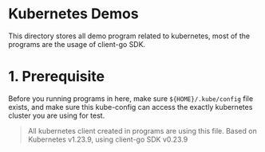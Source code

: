 # Kubernetes Demos

This directory stores all demo program related to kubernetes, most of the programs are the usage of client-go SDK.

# 1. Prerequisite

Before you running programs in here, make sure `${HOME}/.kube/config` file exists, 
and make sure this kube-config can access the exactly kubernetes cluster you are using for test.

> All kubernetes client created in programs are using this file. Based on Kubernetes v1.23.9, using client-go SDK v0.23.9 
